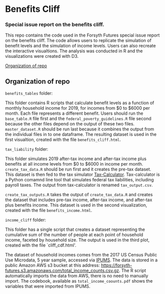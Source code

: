 # Benefits Cliff
### Special issue report on the benefits cliff.

This repo contains the code used in the Forsyth Futures special issue report on the benefits cliff.  The code allows users to replicate the simulation of benefit levels and the simulation of income levels.  Users can also recreate the interactive visualtions.  The analysis was conducted in R and the visualizations were created with D3.

[Organization of repo](##Organization-of-rep)

## Organization of repo

`benefits_tables` folder:

This folder contains R scripts that calculate benefit levels as a function of monthly household income for 2019, for incomes from $0 to $6000 per month.  Each file represents a different benefit.  Users should run the `base_table.R` file first and the `federal_poverty_guidelines.R` file second because the other files depend on the output of these two files.  `master_dataset.R` should be run last because it combines the output from the individual files in to one dataframe.  The resulting dataset is used in the first visualtion, created with the file `benefits_cliff.html`.

`tax_liability` folder:

This folder simulates 2019 after-tax income and after-tax income plus benefits at all income levels from $0 to $6000 in income per month.  `create_tax_data.R` should be run first and it creates the pre-tax dataset.  This dataset is then fed to the tax simulator [Tax-Calculator](https://pslmodels.github.io/Tax-Calculator/).  Tax-calculator is a Python comamnd line tool that simulates federal tax liabilities, including payroll taxes.  The output from tax-calculator is renamed `tax_output.csv`.

`create_tax_outputs.R` takes the output of `create_tax_data.R` and creates the dataset that includes pre-tax income, after-tax income, and after-tax plus benefits income.  This dataset is used in the second visualization, created with the file `benefits_income.html`.

`income_cliff` folder:

This folder has a single script that creates a dataset representing the cumulative sum of the number of people at each point of household income, faceted by household size.  The output is used in the third plot, created with the file `cliff_cdf.html'.

The dataset of household incomes comes from the 2017 US Census Public Use Microdata, 5 year sample, accessed via [IPUMS](www.ipums.org).  The data is stored in a public Amazon AWS s3 bucket at this address: https://forsyth-futures.s3.amazonaws.com/total_income_counts.csv.gz. The R script automatically imports the data from AWS, there is no need to manually import.  The codebook, available as `total_income_coounts.pdf` shows the variables that were imported from IPUMS.
